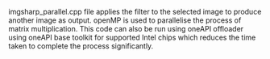 imgsharp_parallel.cpp file applies the filter to the selected image to produce another image as output.
openMP is used to parallelise the process of matrix multiplication. This code can also be run using oneAPI offloader using oneAPI base toolkit for supported Intel chips which reduces the time taken to complete the process significantly.
